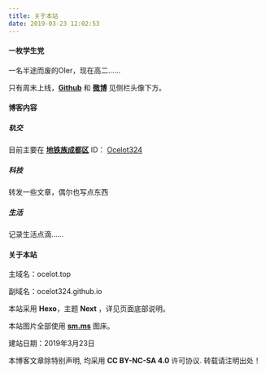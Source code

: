 ```yaml
---
title: 关于本站
date: 2019-03-23 12:02:53
---
```


#### 一枚学生党

一名半途而废的OIer，现在高二……

只有周末上线，[**Github**](https://github.com/ocelot324) 和 **[微博](https://weibo.com/ocelot324)** 见侧栏头像下方。



#### 博客内容

##### 轨交

目前主要在 [**地铁族成都区**](http://www.ditiezu.com/forum-53-1.html) ID： [Ocelot324](http://www.ditiezu.com/space-uid-645326.html)

##### 科技

转发一些文章，偶尔也写点东西

##### 生活

记录生活点滴……



#### 关于本站

主域名：ocelot.top

副域名：ocelot324.github.io

本站采用 **Hexo**，主题 **Next** ，详见页面底部说明。

本站图片全部使用 [**sm.ms**](https://sm.ms/) 图床。

建站日期：2019年3月23日

本博客文章除特别声明, 均采用 **CC BY-NC-SA 4.0** 许可协议. 转载请注明出处！